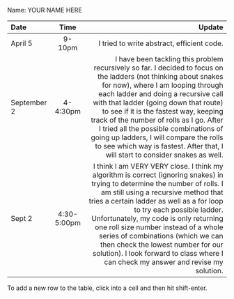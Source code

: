 Name: YOUR NAME HERE

| Date        |    Time     |                                                                                                                                                                                                                                                                                                                                                                                                                                                                                             Update |
|:------------|:-----------:|---------------------------------------------------------------------------------------------------------------------------------------------------------------------------------------------------------------------------------------------------------------------------------------------------------------------------------------------------------------------------------------------------------------------------------------------------------------------------------------------------:|
| April 5     |   9-10pm    |                                                                                                                                                                                                                                                                                                                                                                                                                                                         I tried to write abstract, efficient code. |
| September 2 |  4-4:30pm   | I have been tackling this problem recursively so far. I decided to focus on the ladders (not thinking about snakes for now), where I am looping through each ladder and doing a recursive call with that ladder (going down that route) to see if it is the fastest way, keeping track of the number of rolls as I go. After I tried all the possible combinations of going up ladders, I will compare the rolls to see which way is fastest. After that, I will start to consider snakes as well. |
| Sept 2      | 4:30-5:00pm |   I think I am VERY VERY close. I think my algorithm is correct (ignoring snakes) in trying to determine the number of rolls. I am still using a recursive method that tries a certain ladder as well as a for loop to try each possible ladder. Unfortunately, my code is only returning one roll size number instead of a whole series of combinations (which we can then check the lowest number for our solution). I look forward to class where I can check my answer and revise my solution. |


To add a new row to the table, click into a cell and then hit shift-enter.